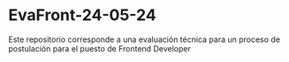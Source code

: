 # EvaFront-24-05-24
Este repositorio corresponde a una evaluación técnica para un proceso de postulación para el puesto de Frontend Developer
